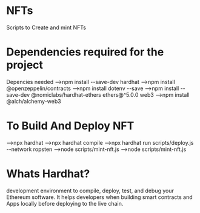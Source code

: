 # NFTs
Scripts to Create and mint NFTs

# Dependencies required for the project
Depencies needed
-->npm install --save-dev hardhat
-->npm install @openzeppelin/contracts
-->npm install dotenv --save
-->npm install --save-dev @nomiclabs/hardhat-ethers ethers@^5.0.0
	web3
-->npm install @alch/alchemy-web3



# To Build And Deploy NFT
-->npx hardhat
-->npx hardhat compile
-->npx hardhat run scripts/deploy.js --network ropsten
-->node scripts/mint-nft.js
-->node scripts/mint-nft.js


# Whats Hardhat?
development environment to compile, deploy, test, and debug your Ethereum software. It helps developers when building smart contracts and Apps locally before deploying to the live chain.